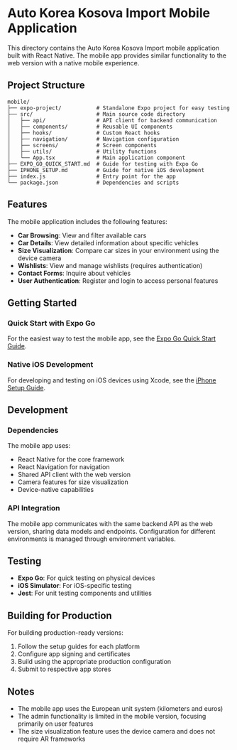 # Auto Korea Kosova Import Mobile Application

This directory contains the Auto Korea Kosova Import mobile application built with React Native. The mobile app provides similar functionality to the web version with a native mobile experience.

## Project Structure

```
mobile/
├── expo-project/           # Standalone Expo project for easy testing
├── src/                    # Main source code directory
│   ├── api/                # API client for backend communication
│   ├── components/         # Reusable UI components
│   ├── hooks/              # Custom React hooks
│   ├── navigation/         # Navigation configuration
│   ├── screens/            # Screen components
│   ├── utils/              # Utility functions
│   └── App.tsx             # Main application component
├── EXPO_GO_QUICK_START.md  # Guide for testing with Expo Go
├── IPHONE_SETUP.md         # Guide for native iOS development
├── index.js                # Entry point for the app
└── package.json            # Dependencies and scripts
```

## Features

The mobile application includes the following features:

- **Car Browsing**: View and filter available cars
- **Car Details**: View detailed information about specific vehicles
- **Size Visualization**: Compare car sizes in your environment using the device camera
- **Wishlists**: View and manage wishlists (requires authentication)
- **Contact Forms**: Inquire about vehicles
- **User Authentication**: Register and login to access personal features

## Getting Started

### Quick Start with Expo Go

For the easiest way to test the mobile app, see the [Expo Go Quick Start Guide](./EXPO_GO_QUICK_START.md).

### Native iOS Development

For developing and testing on iOS devices using Xcode, see the [iPhone Setup Guide](./IPHONE_SETUP.md).

## Development

### Dependencies

The mobile app uses:

- React Native for the core framework
- React Navigation for navigation
- Shared API client with the web version
- Camera features for size visualization
- Device-native capabilities

### API Integration

The mobile app communicates with the same backend API as the web version, sharing data models and endpoints. Configuration for different environments is managed through environment variables.

## Testing

- **Expo Go**: For quick testing on physical devices
- **iOS Simulator**: For iOS-specific testing
- **Jest**: For unit testing components and utilities

## Building for Production

For building production-ready versions:

1. Follow the setup guides for each platform
2. Configure app signing and certificates
3. Build using the appropriate production configuration
4. Submit to respective app stores

## Notes

- The mobile app uses the European unit system (kilometers and euros)
- The admin functionality is limited in the mobile version, focusing primarily on user features
- The size visualization feature uses the device camera and does not require AR frameworks